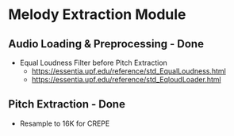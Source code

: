# Melody Extraction Module

## Audio Loading & Preprocessing - Done

- Equal Loudness Filter before Pitch Extraction
    - https://essentia.upf.edu/reference/std_EqualLoudness.html
    - https://essentia.upf.edu/reference/std_EqloudLoader.html

## Pitch Extraction - Done

- Resample to 16K for CREPE
